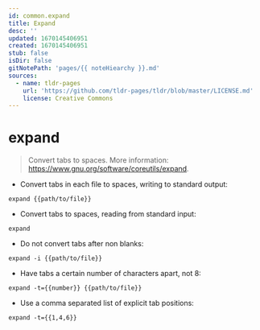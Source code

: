 ```yaml
---
id: common.expand
title: Expand
desc: ''
updated: 1670145406951
created: 1670145406951
stub: false
isDir: false
gitNotePath: 'pages/{{ noteHiearchy }}.md'
sources:
  - name: tldr-pages
    url: 'https://github.com/tldr-pages/tldr/blob/master/LICENSE.md'
    license: Creative Commons
---
```

# expand

> Convert tabs to spaces.
> More information: <https://www.gnu.org/software/coreutils/expand>.

- Convert tabs in each file to spaces, writing to standard output:

`expand {{path/to/file}}`

- Convert tabs to spaces, reading from standard input:

`expand`

- Do not convert tabs after non blanks:

`expand -i {{path/to/file}}`

- Have tabs a certain number of characters apart, not 8:

`expand -t={{number}} {{path/to/file}}`

- Use a comma separated list of explicit tab positions:

`expand -t={{1,4,6}}`

